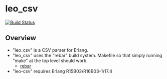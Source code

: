 leo_csv
=======

[![Build Status](https://secure.travis-ci.org/leo-project/leo_csv.png?branch=master)](http://travis-ci.org/leo-project/leo_csv)

Overview
--------

* "leo_csv" is a CSV parser for Erlang.
* "leo_csv" uses the "rebar" build system. Makefile so that simply running "make" at the top level should work.
  * [rebar](https://github.com/basho/rebar)
* "leo-csv" requires Erlang R15B03/R16B03-1/17.4

